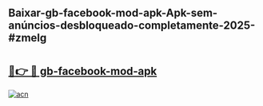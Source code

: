 ## Baixar-gb-facebook-mod-apk-Apk-sem-anúncios-desbloqueado-completamente-2025-#zmelg

# <h2><a href="https://ainizakaria.my?title=gb-facebook-mod-apk&ref=22M">🔗👉 🔴 gb-facebook-mod-apk</a></h2>

[![acn](https://github.com/user-attachments/assets/0f9c940e-d8b0-45ae-aac7-cd30a18b3e1c)](https://ainizakaria.my?title=gb-facebook-mod-apk&ref=22M)

